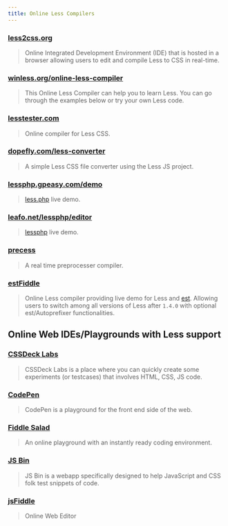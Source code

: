 ```yaml
---
title: Online Less Compilers
---
```


### [less2css.org](http://less2css.org/)
> Online Integrated Development Environment (IDE) that is hosted in a browser allowing users to edit and compile Less to CSS in real-time.

### [winless.org/online-less-compiler](http://winless.org/online-less-compiler)
> This Online Less Compiler can help you to learn Less. You can go through the examples below or try your own Less code.

### [lesstester.com](http://lesstester.com/)
> Online compiler for Less CSS.

### [dopefly.com/less-converter](http://www.dopefly.com/less-converter/less-converter.html)
> A simple Less CSS file converter using the Less JS project.

### [lessphp.gpeasy.com/demo](http://lessphp.gpeasy.com/demo)
> [less.php](http://lessphp.gpeasy.com/) live demo.

### [leafo.net/lessphp/editor](http://leafo.net/lessphp/editor.html)
> [lessphp](http://leafo.net/lessphp/) live demo.

### [precess](http://precess.co/)
> A real time preprocesser compiler. 

### [estFiddle](http://ecomfe.github.io/est/fiddle/)
> Online Less compiler providing live demo for Less and [est](http://ecomfe.github.io/est/). Allowing users to switch among all versions of Less after `1.4.0` with optional est/Autoprefixer functionalities.

## Online Web IDEs/Playgrounds with Less support

### [CSSDeck Labs](http://cssdeck.com/labs)
> CSSDeck Labs is a place where you can quickly create some experiments (or testcases) that involves HTML, CSS, JS code.

### [CodePen](http://codepen.io)
> CodePen is a playground for the front end side of the web.

### [Fiddle Salad](http://fiddlesalad.com/less/)
> An online playground with an instantly ready coding environment.

### [JS Bin](http://jsbin.com)
> JS Bin is a webapp specifically designed to help JavaScript and CSS folk test snippets of code.

### [jsFiddle](http://jsfiddle.net/hb2rsm2x)
> Online Web Editor
